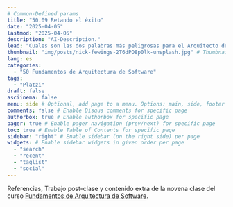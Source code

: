 ```yaml
---
# Common-Defined params
title: "50.09 Retando el éxito"
date: "2025-04-05"
lastmod: "2025-04-05"
description: "AI-Description."
lead: "Cuales son las dos palabras más peligrosas para el Arquitecto de Software?" # Lead text
thumbnail: "img/posts/nick-fewings-2T6dPO8p0lk-unsplash.jpg" # Thumbnail image
lang: es
categories:
  - "50 Fundamentos de Arquitectura de Software"
tags:
  - "Platzi"
draft: false
asciinema: false
menu: side # Optional, add page to a menu. Options: main, side, footer
comments: false # Enable Disqus comments for specific page
authorbox: true # Enable authorbox for specific page
pager: true # Enable pager navigation (prev/next) for specific page
toc: true # Enable Table of Contents for specific page
sidebar: "right" # Enable sidebar (on the right side) per page
widgets: # Enable sidebar widgets in given order per page
  - "search"
  - "recent"
  - "taglist"
  - "social"
---
```


Referencias, Trabajo post-clase y contenido extra de la novena clase del curso [Fundamentos de Arquitectura de Software](https://platzi.com/). 

<!--more-->

